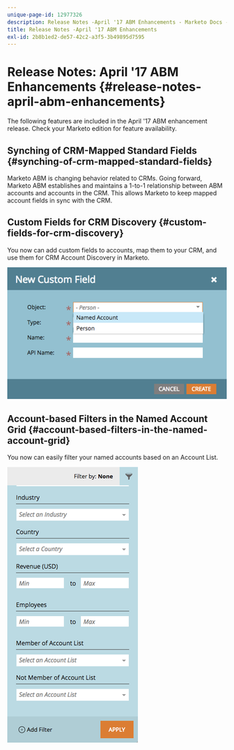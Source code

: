 ```yaml
---
unique-page-id: 12977326
description: Release Notes -April '17 ABM Enhancements - Marketo Docs - Product Documentation
title: Release Notes -April '17 ABM Enhancements
exl-id: 2b8b1ed2-de57-42c2-a3f5-3b49895d7595
---
```

# Release Notes: April '17 ABM Enhancements {#release-notes-april-abm-enhancements}

The following features are included in the April '17 ABM enhancement release. Check your Marketo edition for feature availability.

## Synching of CRM-Mapped Standard Fields {#synching-of-crm-mapped-standard-fields}

Marketo ABM is changing behavior related to CRMs. Going forward, Marketo ABM establishes and maintains a 1-to-1 relationship between ABM accounts and accounts in the CRM. This allows Marketo to keep mapped account fields in sync with the CRM.

## Custom Fields for CRM Discovery {#custom-fields-for-crm-discovery}

You now can add custom fields to accounts, map them to your CRM, and use them for CRM Account Discovery in Marketo.

![](assets/new-custom-field.png)

## Account-based Filters in the Named Account Grid {#account-based-filters-in-the-named-account-grid}

You now can easily filter your named accounts based on an Account List.

![](assets/named-account-filters.png)

